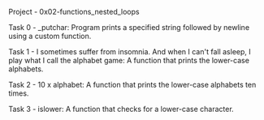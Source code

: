 Project - 0x02-functions_nested_loops

Task 0 - _putchar: Program prints a specified string followed by newline using a custom function.

Task 1 - I sometimes suffer from insomnia. And when I can't fall asleep, I play what I call the alphabet game: A function that prints the lower-case alphabets.

Task 2 - 10 x alphabet: A function that prints the lower-case alphabets ten times.

Task 3 - islower: A function that checks for a lower-case character.
